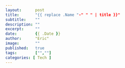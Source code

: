 ```yaml
---
layout:      post
title:       "{{ replace .Name "-" " " | title }}"
subtitle:    ""
description: ""
excerpt:     ""
date:        {{ .Date }}
author:      "Eric"
image:       ""
published:   true
tags:        ["",""]
categories: [ Tech ]
---
```

